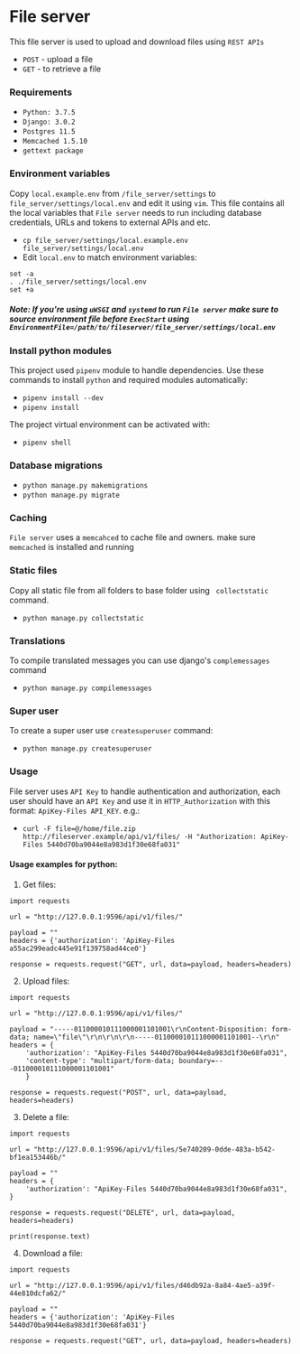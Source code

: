 # File server

This file server is used to upload and download files using `REST APIs`

  - `POST` - upload a file
  - `GET` - to retrieve a file

### Requirements
- `Python: 3.7.5`
- `Django: 3.0.2`
- `Postgres 11.5`
- `Memcached 1.5.10`
- `gettext package`

### Environment variables

Copy `local.example.env` from `/file_server/settings` to `file_server/settings/local.env` and edit it using `vim`. This file contains all the local variables that `File server` needs to run including database credentials, URLs and tokens to external APIs and etc. 
- `cp file_server/settings/local.example.env file_server/settings/local.env`
- Edit `local.env` to match environment variables:

```
set -a
. ./file_server/settings/local.env
set +a
```

##### Note: If you're using `uWSGI` and `systemd` to run `File server` make sure to source environment file before `ExecStart` using `EnvironmentFile=/path/to/fileserver/file_server/settings/local.env`  


### Install python modules
This project used `pipenv` module to handle dependencies. Use these commands to install `python` and required modules automatically:
- `pipenv install --dev` 
- `pipenv install`   

The project virtual environment can be activated with:
- `pipenv shell`

### Database migrations
- `python manage.py makemigrations`
- `python manage.py migrate`

### Caching
`File server` uses a `memcahced` to cache file and owners. make sure `memcached` is installed and running


### Static files
Copy all static file from all folders to base folder using ` collectstatic` command.
- `python manage.py collectstatic`

### Translations
To compile translated messages you can use django's `complemessages` command 
- `python manage.py compilemessages`

### Super user
To create a super user use `createsuperuser` command:
- `python manage.py createsuperuser`

### Usage
File server uses `API Key` to handle authentication and authorization, each user should have an `API Key` and use it in `HTTP_Authorization` with this format:
`ApiKey-Files API_KEY`. e.g.:
- `curl -F file=@/home/file.zip http://fileserver.example/api/v1/files/ -H "Authorization: ApiKey-Files 5440d70ba9044e8a983d1f30e68fa031"`

#### Usage examples for python:

1. Get files:
```
import requests

url = "http://127.0.0.1:9596/api/v1/files/"

payload = ""
headers = {'authorization': 'ApiKey-Files a55ac299eadc445e91f139758ad44ce0'}

response = requests.request("GET", url, data=payload, headers=headers)
```
2. Upload files:
```
import requests

url = "http://127.0.0.1:9596/api/v1/files/"

payload = "-----011000010111000001101001\r\nContent-Disposition: form-data; name=\"file\"\r\n\r\n\r\n-----011000010111000001101001--\r\n"
headers = {
    'authorization': "ApiKey-Files 5440d70ba9044e8a983d1f30e68fa031",
    'content-type': "multipart/form-data; boundary=---011000010111000001101001"
    }

response = requests.request("POST", url, data=payload, headers=headers)
```
3. Delete a file:
```
import requests

url = "http://127.0.0.1:9596/api/v1/files/5e740209-0dde-483a-b542-bf1ea153446b/"

payload = ""
headers = {
    'authorization': "ApiKey-Files 5440d70ba9044e8a983d1f30e68fa031",
}

response = requests.request("DELETE", url, data=payload, headers=headers)

print(response.text)
```
4. Download a file:
```
import requests

url = "http://127.0.0.1:9596/api/v1/files/d46db92a-8a84-4ae5-a39f-44e810dcfa62/"

payload = ""
headers = {'authorization': 'ApiKey-Files 5440d70ba9044e8a983d1f30e68fa031'}

response = requests.request("GET", url, data=payload, headers=headers)
```